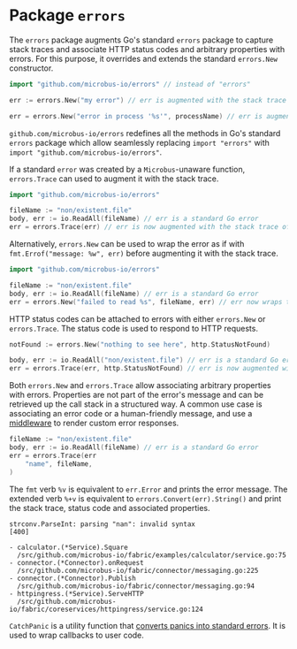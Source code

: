 # Package `errors`

The `errors` package augments Go's standard `errors` package to capture stack traces and associate HTTP status codes and arbitrary properties with errors. For this purpose, it overrides and extends the standard `errors.New` constructor.

```go
import "github.com/microbus-io/errors" // instead of "errors"

err := errors.New("my error") // err is augmented with the stack trace of this line

err = errors.New("error in process '%s'", processName) // err is augmented with the stack trace of this line
```

`github.com/microbus-io/errors` redefines all the methods in Go's standard `errors` package which allow seamlessly replacing `import "errors"` with `import "github.com/microbus-io/errors"`.

If a standard `error` was created by a `Microbus`-unaware function, `errors.Trace` can used to augment it with the stack trace.

```go
import "github.com/microbus-io/errors"

fileName := "non/existent.file"
body, err := io.ReadAll(fileName) // err is a standard Go error
err = errors.Trace(err) // err is now augmented with the stack trace of this line
```

Alternatively, `errors.New` can be used to wrap the error as if with `fmt.Errof("message: %w", err)` before augmenting it with the stack trace.

```go
import "github.com/microbus-io/errors"

fileName := "non/existent.file"
body, err := io.ReadAll(fileName) // err is a standard Go error
err = errors.New("failed to read %s", fileName, err) // err now wraps the original err
```

HTTP status codes can be attached to errors with either `errors.New` or `errors.Trace`. The status code is used to respond to HTTP requests.

```go
notFound := errors.New("nothing to see here", http.StatusNotFound)

body, err := io.ReadAll("non/existent.file") // err is a standard Go error
err = errors.Trace(err, http.StatusNotFound) // err is now augmented with the stack trace of this line and the status code
```

Both `errors.New` and `errors.Trace` allow associating arbitrary properties with errors. Properties are not part of the error's message and can be retrieved up the call stack in a structured way. A common use case is associating an error code or a human-friendly message, and use a [middleware](../structure/coreservices-httpingress-middleware.md) to render custom error responses.

```go
fileName := "non/existent.file"
body, err := io.ReadAll(fileName) // err is a standard Go error
err = errors.Trace(err
	"name", fileName,
)
```

The `fmt` verb `%v` is equivalent to `err.Error` and prints the error message.
The extended verb `%+v` is equivalent to `errors.Convert(err).String()` and print the stack trace, status code and associated properties.

```
strconv.ParseInt: parsing "nan": invalid syntax
[400]

- calculator.(*Service).Square
  /src/github.com/microbus-io/fabric/examples/calculator/service.go:75
- connector.(*Connector).onRequest
  /src/github.com/microbus-io/fabric/connector/messaging.go:225
- connector.(*Connector).Publish
  /src/github.com/microbus-io/fabric/connector/messaging.go:94
- httpingress.(*Service).ServeHTTP
  /src/github.com/microbus-io/fabric/coreservices/httpingress/service.go:124
```

`CatchPanic` is a utility function that [converts panics into standard errors](../blocks/error-capture.md#catching-panics). It is used to wrap callbacks to user code.
